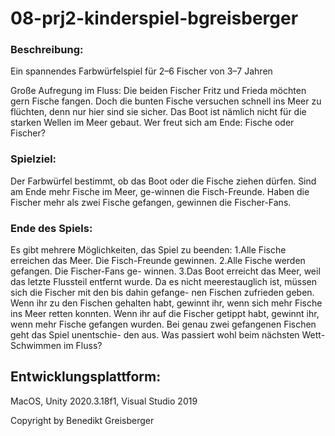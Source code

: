 # 08-prj2-kinderspiel-bgreisberger

### Beschreibung:
Ein spannendes Farbwürfelspiel für 2–6 Fischer von 3–7 Jahren

Große  Aufregung  im  Fluss:  Die  beiden  Fischer  Fritz  und  Frieda  möchten  gern  Fische  fangen.  Doch  die  bunten  Fische versuchen schnell ins Meer zu flüchten, denn nur hier  sind  sie  sicher.  Das  Boot  ist  nämlich  nicht  für  die  starken Wellen im Meer gebaut. Wer freut sich am Ende: Fische oder Fischer?

### Spielziel: 
Der  Farbwürfel  bestimmt,  ob  das  Boot  oder  die  Fische  ziehen dürfen. Sind am Ende mehr Fische im Meer, ge-winnen  die  Fisch-Freunde.  Haben  die  Fischer  mehr  als  zwei Fische gefangen, gewinnen die Fischer-Fans.

### Ende des Spiels:
Es gibt mehrere Möglichkeiten, das Spiel zu beenden: 1.Alle  Fische  erreichen  das  Meer.  Die  Fisch-Freunde        gewinnen. 2.Alle  Fische  werden  gefangen.  Die  Fischer-Fans  ge-      winnen. 3.Das Boot erreicht das Meer, weil das letzte Flussteil        entfernt   wurde.   Da   es   nicht   meerestauglich   ist,         müssen  sich  die  Fischer  mit  den  bis  dahin  gefange-     nen Fischen zufrieden geben.    Wenn ihr zu den Fischen gehalten habt, gewinnt ihr,   wenn sich mehr Fische ins Meer retten konnten.       Wenn  ihr  auf  die  Fischer  getippt  habt,  gewinnt  ihr,         wenn   mehr   Fische   gefangen   wurden.   Bei   genau    zwei gefangenen Fischen geht das Spiel unentschie-      den   aus.       Was passiert wohl beim nächsten Wett-Schwimmen      im   Fluss?

## Entwicklungsplattform: 
MacOS, Unity 2020.3.18f1, Visual Studio 2019

Copyright by Benedikt Greisberger
